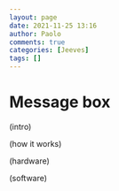 ```yaml
---
layout: page
date: 2021-11-25 13:16
author: Paolo
comments: true
categories: [Jeeves]
tags: []
---
```

# Message box

(intro)

(how it works)

(hardware)

(software)

